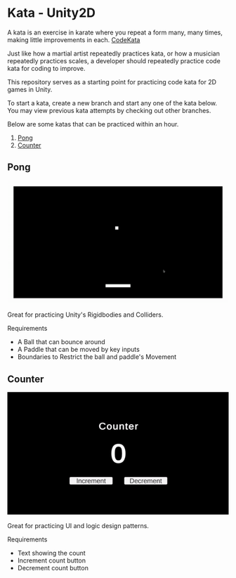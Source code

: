 # Kata - Unity2D

A kata is an exercise in karate where you repeat a form many, many times, making little improvements in each. [CodeKata](http://codekata.com/)

Just like how a martial artist repeatedly practices kata, or how a musician repeatedly practices scales, a developer should repeatedly practice code kata for coding to improve.

This repository serves as a starting point for practicing code kata for 2D games in Unity.

To start a kata, create a new branch and start any one of the kata below. You may view previous kata attempts by checking out other branches.

Below are some katas that can be practiced within an hour.

1. [Pong](#pong)
1. [Counter](#counter)

## Pong

![Pong GIF](Docs/pong.gif)

Great for practicing Unity's Rigidbodies and Colliders.

Requirements

- A Ball that can bounce around
- A Paddle that can be moved by key inputs
- Boundaries to Restrict the ball and paddle's Movement

## Counter

![Counter GIF](Docs/counter.gif)

Great for practicing UI and logic design patterns.

Requirements

- Text showing the count
- Increment count button
- Decrement count button
